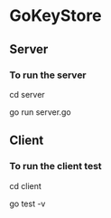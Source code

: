 # GoKeyStore

## Server
### To run the server

cd server

go run server.go

## Client
### To run the client test
cd client

go test -v